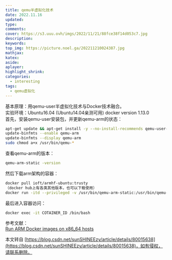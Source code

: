 ```yaml
---
title: qemu半虚拟化技术
date: 2022.11.16
updated:
type: 
comments:
cover: https://s3.uuu.ovh/imgs/2022/11/21/88fce38f14d053c7.jpg
description:
keywords:
top_img: https://picture.noel.ga/202211210024387.jpg
mathjax:
katex:
aside:
aplayer:
highlight_shrink:
categories: 
  - interesting
tags:
  - qemu虚拟化
---
```

基本原理：用qemu-user半虚拟化技术与Docker技术融合。  
实验环境：Ubuntu16.04 (Ubuntu14.04亲测可用) docker version 1.13.0  
首先，安装qemu-user安装包，并更新qemu-arm的状态：

``` bash
apt-get update && apt-get install -y --no-install-recommends qemu-user-static binfmt-support
update-binfmts --enable qemu-arm
update-binfmts --display qemu-arm
sudo chmod a+x /usr/bin/qemu-*
```

查看qemu-arm的版本：

``` bash
qemu-arm-static -version
```

然后下载arm架构的容器：

``` bash
docker pull ioft/armhf-ubuntu:trusty
（docker hub上有各类其他版本，也可以下载使用）
docker run -itd --privileged -v /usr/bin/qemu-arm-static:/usr/bin/qemu-arm-static ioft/armhf-ubuntu:trusty /bin/bash（永久有效的容器）
```

最后进入容器访问：

``` bash
docker exec -it COTAINER_ID /bin/bash
```

参考文献：  
[Run ARM Docker images on x86\_64 hosts](https://blog.ubergarm.com/#/blog/archive/archive-arm-docker-images-on-x86-64)

 

  

本文转自 [https://blog.csdn.net/sunSHINEEzy/article/details/80015638](https://blog.csdn.net/sunSHINEEzy/article/details/80015638)，如有侵权，请联系删除。